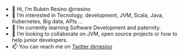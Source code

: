 - 👋 Hi, I’m Rubén Resino @rresino 
- 👀 I’m interested in Tecnology, development, JVM, Scala, Java, Kubernetes, Big data, APIs ...
- 🌱 I’m currently learning Software Development and paternity.
- 💞️ I’m looking to collaborate on JVM, open source projects or how to help junior developers.
- 📫 You can reach me on [Twitter @rresino](https://twitter.com/rresino)

<!---
rresino/rresino is a ✨ special ✨ repository because its `README.md` (this file) appears on your GitHub profile.
You can click the Preview link to take a look at your changes.
--->
